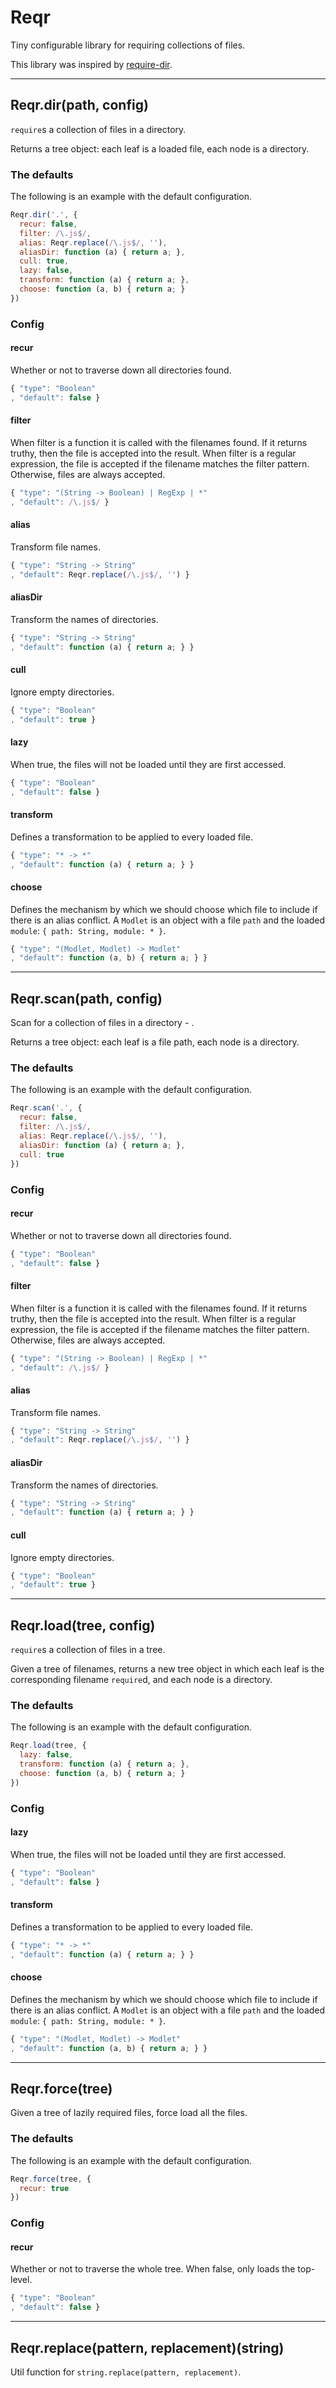 # Reqr

Tiny configurable library for requiring collections of files.

This library was inspired by [require-dir](https://www.npmjs.org/package/require-dir).

---

## Reqr.dir(path, config)

`require`s a collection of files in a directory.

Returns a tree object: each leaf is a loaded file, each node is a directory.


### The defaults

The following is an example with the default configuration.

```js
Reqr.dir('.', {
  recur: false,
  filter: /\.js$/,
  alias: Reqr.replace(/\.js$/, ''),
  aliasDir: function (a) { return a; },
  cull: true,
  lazy: false,
  transform: function (a) { return a; },
  choose: function (a, b) { return a; }
})
```


### Config

#### recur

Whether or not to traverse down all directories found.

```js
{ "type": "Boolean"
, "default": false }
```

#### filter

When filter is a function it is called with the filenames found. If it returns truthy, then the file is accepted into the result. When filter is a regular expression, the file is accepted if the filename matches the filter pattern. Otherwise, files are always accepted.

```js
{ "type": "(String -> Boolean) | RegExp | *"
, "default": /\.js$/ }
```

#### alias

Transform file names.

```js
{ "type": "String -> String"
, "default": Reqr.replace(/\.js$/, '') }
```

#### aliasDir

Transform the names of directories.

```js
{ "type": "String -> String"
, "default": function (a) { return a; } }
```

#### cull

Ignore empty directories.

```js
{ "type": "Boolean"
, "default": true }
```

#### lazy

When true, the files will not be loaded until they are first accessed.

```js
{ "type": "Boolean"
, "default": false }
```

#### transform

Defines a transformation to be applied to every loaded file.

```js
{ "type": "* -> *"
, "default": function (a) { return a; } }
```

#### choose

Defines the mechanism by which we should choose which file to include if
there is an alias conflict.  A `Modlet` is an object with a file `path` and
the loaded `module`: `{ path: String, module: * }`.

```js
{ "type": "(Modlet, Modlet) -> Modlet"
, "default": function (a, b) { return a; } }
```


---

## Reqr.scan(path, config)


Scan for a collection of files in a directory - .

Returns a tree object: each leaf is a file path, each node is a directory.


### The defaults

The following is an example with the default configuration.

```js
Reqr.scan('.', {
  recur: false,
  filter: /\.js$/,
  alias: Reqr.replace(/\.js$/, ''),
  aliasDir: function (a) { return a; },
  cull: true
})
```


### Config

#### recur

Whether or not to traverse down all directories found.

```js
{ "type": "Boolean"
, "default": false }
```

#### filter

When filter is a function it is called with the filenames found. If it returns truthy, then the file is accepted into the result. When filter is a regular expression, the file is accepted if the filename matches the filter pattern. Otherwise, files are always accepted.

```js
{ "type": "(String -> Boolean) | RegExp | *"
, "default": /\.js$/ }
```

#### alias

Transform file names.

```js
{ "type": "String -> String"
, "default": Reqr.replace(/\.js$/, '') }
```

#### aliasDir

Transform the names of directories.

```js
{ "type": "String -> String"
, "default": function (a) { return a; } }
```

#### cull

Ignore empty directories.

```js
{ "type": "Boolean"
, "default": true }
```


---

## Reqr.load(tree, config)

`require`s a collection of files in a tree.

Given a tree of filenames, returns a new tree object in which each leaf is
the corresponding filename `require`d, and each node is a directory.


### The defaults

The following is an example with the default configuration.

```js
Reqr.load(tree, {
  lazy: false,
  transform: function (a) { return a; },
  choose: function (a, b) { return a; }
})
```


### Config

#### lazy

When true, the files will not be loaded until they are first accessed.

```js
{ "type": "Boolean"
, "default": false }
```

#### transform

Defines a transformation to be applied to every loaded file.

```js
{ "type": "* -> *"
, "default": function (a) { return a; } }
```

#### choose

Defines the mechanism by which we should choose which file to include if
there is an alias conflict.  A `Modlet` is an object with a file `path` and
the loaded `module`: `{ path: String, module: * }`.

```js
{ "type": "(Modlet, Modlet) -> Modlet"
, "default": function (a, b) { return a; } }
```


---

## Reqr.force(tree)

Given a tree of lazily required files, force load all the files.


### The defaults

The following is an example with the default configuration.

```js
Reqr.force(tree, {
  recur: true
})
```


### Config

#### recur

Whether or not to traverse the whole tree. When false, only loads the top-level.

```js
{ "type": "Boolean"
, "default": false }
```


---

## Reqr.replace(pattern, replacement)(string)

Util function for `string.replace(pattern, replacement)`.

